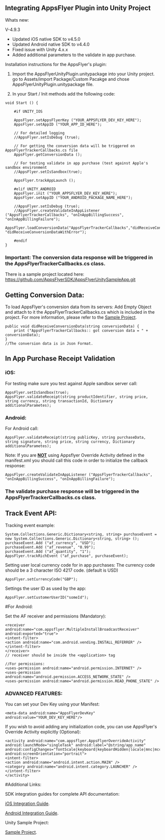 
<h2>Integrating AppsFlyer Plugin into Unity Project</h2>

Whats new:

V-4.9.3
- Updated iOS native SDK to v4.5.0
- Updated Android native SDK to v4.4.0
- Fixed issue with Unity 4.x.x
- Added additional parameters to the validate in app purchase.


Installation instructions for the AppsFlyer's plugin:

1. Import the AppsFlyerUnityPlugin.unitypackage into your Unity project. go to Assets/import Package/Custom Pacakge and chose AppsFlyerUnityPlugin.unitypackage file.


2. In your Start / Init methods add the following code:

<pre><code>void Start () {
		
	#if UNITY_IOS

    AppsFlyer.setAppsFlyerKey ("YOUR_APPSFLYER_DEV_KEY_HERE");
	AppsFlyer.setAppID ("YOUR_APP_ID_HERE");
		
	// For detailed logging
	//AppsFlyer.setIsDebug (true); 
		
	// For getting the conversion data will be triggered on AppsFlyerTrackerCallbacks.cs file
	AppsFlyer.getConversionData (); 
		
	// For testing validate in app purchase (test against Apple's sandbox environment
	//AppsFlyer.setIsSandbox(true); 		
	
	AppsFlyer.trackAppLaunch ();

	#elif UNITY_ANDROID
	AppsFlyer.init ("YOUR_APPSFLYER_DEV_KEY_HERE"); 
    AppsFlyer.setAppID ("YOUR_ANDROID_PACKAGE_NAME_HERE"); 

	//AppsFlyer.setIsDebug (true);
	//AppsFlyer.createValidateInAppListener ("AppsFlyerTrackerCallbacks", "onInAppBillingSuccess", "onInAppBillingFailure");
	AppsFlyer.loadConversionData("AppsFlyerTrackerCallbacks","didReceiveConversionData", "didReceiveConversionDataWithError");

	#endif
}	</code></pre>

<h3>Important: The conversion data response will be triggered in the AppsFlyerTrackerCallbacks.cs class.</h3>

	
There is a sample project located here:
https://github.com/AppsFlyerSDK/AppsFlyerUnitySampleApp.git


<h2>Getting Conversion Data:</h2>

To load AppsFlyer's conversion data from its servers:
Add Empty Object and attach to it the AppsFlyerTrackerCallbacks.cs which is included in the project.
For more information, please refer to the <a href="https://github.com/AppsFlyerSDK/AppsFlyerUnitySampleApp">Sample Project</a>.

<pre><code>public void didReceiveConversionData(string conversionData) {
	print ("AppsFlyerTrackerCallbacks:: got conversion data = " + conversionData);
}
//The conversion data is in Json Format.
</code></pre>


<h2>In App Purchase Receipt Validation</h2>
<h3>iOS:</h3>

For testing make sure you test against Apple sandbox server call:
<pre><code>AppsFlyer.setIsSandbox(true);
AppsFlyer.validateReceipt(string productIdentifier, string price, string currency, string transactionId, Dictionary<string,string> additionalParametes);
</code></pre>

<h3>Android:</h3>
For Android call:
<pre><code>AppsFlyer.validateReceipt(string publicKey, string purchaseData, string signature, string price, string currency, Dictionary<string,string> additionalParametes);
</code></pre>

Note: If you are <b><u>NOT</u></b> using Appsflyer Override Activity defined in the manifest.xml
you should call this code in order to initialize the callback response:

<pre><code>AppsFlyer.createValidateInAppListener ("AppsFlyerTrackerCallbacks", "onInAppBillingSuccess", "onInAppBillingFailure");</code></pre>
					

				
<h3>The validate purchase response will be triggered in the AppsFlyerTrackerCallbacks.cs class.</h3>


Track Event API:
---------------

Tracking event example:
		
	System.Collections.Generic.Dictionary<string, string> purchaseEvent = new System.Collections.Generic.Dictionary<string, string> ();
	purchaseEvent.Add ("af_currency", "USD");
	purchaseEvent.Add ("af_revenue", "0.99");
	purchaseEvent.Add ("af_quantity", "1");
	AppsFlyer.trackRichEvent ("af_purchase", purchaseEvent);


Setting user local currency code for in app purchases:
The currency code should be a 3 character ISO 4217 code. (default is USD)    
<pre><code>AppsFlyer.setCurrencyCode("GBP");
</code></pre>

Settings the user ID as used by the app:
<pre><code>AppsFlyer.setCustomerUserID("someId");
</code></pre>



#For Android:

Set the AF receiver and permissions (Mandatory):

    <receiver android:name="com.appsflyer.MultipleInstallBroadcastReceiver" android:exported="true">
    <intent-filter>
    <action android:name="com.android.vending.INSTALL_REFERRER" />
    </intent-filter>
    </receiver>
    // receiver should be inside the <application> tag

    //For permissions:
    <uses-permission android:name="android.permission.INTERNET" />
    <uses-permission android:name="android.permission.ACCESS_NETWORK_STATE" />
    <uses-permission android:name="android.permission.READ_PHONE_STATE" />


<h3>ADVANCED FEATURES:</h3>

You can set your Dev Key using your Manifest:

	<meta-data android:name="AppsFlyerDevKey" android:value="YOUR_DEV_KEY_HERE"/>


If you wish to avoid adding any initialization code, you can use AppsFlyer's Override Activity explicitly (Optional):

    <activity android:name="com.appsflyer.AppsFlyerOverrideActivity" android:launchMode="singleTask" android:label="@string/app_name" android:configChanges="fontScale|keyboard|keyboardHidden|locale|mnc|mcc|navigation|orientation|screenLayout|screenSize|smallestScreenSize|uiMode|touchscreen" android:screenOrientation="portrait">
    <intent-filter>
    <action android:name="android.intent.action.MAIN" />
    <category android:name="android.intent.category.LAUNCHER" />
    </intent-filter>
    </activity>


 #Additional Links:

SDK integration guides for complete API documentation:

[iOS Integration Guide](http://support.appsflyer.com/entries/25458906-iOS-SDK-Integration-Guide-v2-5-3-x-New-API-).

[Android Integration Guide](http://support.appsflyer.com/entries/22801952-Android-SDK-Integration-Guide).

Unity Sample Project:

[Sample Project](https://github.com/AppsFlyerSDK/AppsFlyerUnitySampleApp).

